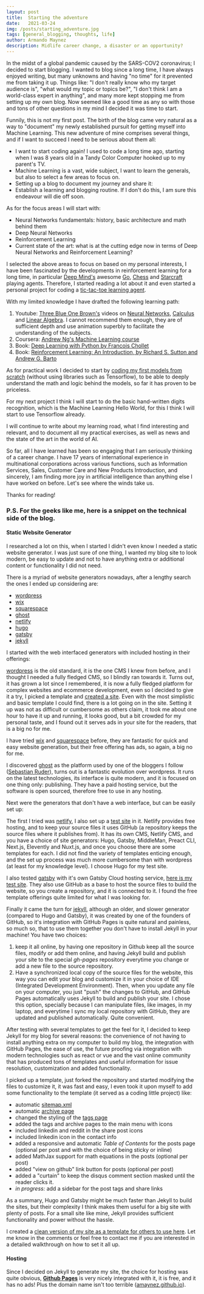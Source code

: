 ```yaml
---
layout: post
title:  Starting the adventure
date:   2021-03-24
img: /posts/starting_adventure.jpg
tags: [general_blogging, thoughts, life]
author: Armando Maynez
description: Midlife career change, a disaster or an opportunity?
---
```

In the midst of a global pandemic caused by the SARS-COV2 coronavirus; I decided to start blogging. I wanted to blog since a long time, I have always enjoyed writing, but many unknowns and having "no time" for it prevented me from taking it up. Things like: "I don't really know who my target audience is", "what would my topic or topics be?", "I don't think I am a world-class expert in anything", and many more kept stopping me from setting up my own blog. Now seemed like a good time as any so with those and tons of other questions in my mind I decided it was time to start.

Funnily, this is not my first post. The birth of the blog came very natural as a way to "document" my newly established pursuit for getting myself into Machine Learning. This new adventure of mine comprises several things, and if I want to succeed I need to be serious about them all:
- I want to start coding again! I used to code a long time ago, starting when I was 8 years old in a Tandy Color Computer hooked up to my parent's TV.
- Machine Learning is a vast, wide subject, I want to learn the generals, but also to select a few areas to focus on.
- Setting up a blog to document my journey and share it:
- Establish a learning and blogging routine. If I don't do this, I am sure this endeavour will die off soon.

As for the focus areas I will start with:
- Neural Networks fundamentals: history, basic architecture and math behind them
- Deep Neural Networks
- Reinforcement Learning
- Current state of the art: what is at the cutting edge now in terms of Deep Neural Networks and Reinforcement Learning?
  
I selected the above areas to focus on based on my personal interests, I have been fascinated by the developments in reinforcement learning for a long time, in particular [Deep Mind's](https://deepmind.com/blog) awesome [Go](https://deepmind.com/blog/article/innovations-alphago), [Chess](https://deepmind.com/blog/article/alphazero-shedding-new-light-grand-games-chess-shogi-and-go) and [Starcraft](https://deepmind.com/blog/article/AlphaStar-Grandmaster-level-in-StarCraft-II-using-multi-agent-reinforcement-learning) playing agents. Therefore, I started reading a lot about it and even started a personal project for coding a [tic-tac-toe learning agent](https://amaynez.github.io/deep-q-learning-tic-tac-toe/).

With my limited knowledge I have drafted the following learning path:

1. Youtube: [Three Blue One Brown's](https://www.youtube.com/channel/UCYO_jab_esuFRV4b17AJtAw) videos on [Neural Networks](https://youtube.com/playlist?list=PLZHQObOWTQDNU6R1_67000Dx_ZCJB-3pi), [Calculus](https://youtube.com/playlist?list=PLZHQObOWTQDMsr9K-rj53DwVRMYO3t5Yr) and [Linear Algebra](https://youtube.com/playlist?list=PLZHQObOWTQDPD3MizzM2xVFitgF8hE_ab). I cannot recommend them enough, they are of sufficient depth and use animation superbly to facilitate the understanding of the subjects.
2. Coursera: [Andrew Ng's Machine Learning course](https://www.coursera.org/learn/machine-learning)
3. Book: [Deep Learning with Python by Francois Chollet](https://www.amazon.com/dp/1617294438/ref=cm_sw_em_r_mt_dp_AV4DHT7CVE95D1SR2JJ8)
4. Book: [Reinforcement Learning: An Introduction, by Richard S. Sutton and Andrew G. Barto](https://www.amazon.com/dp/0262193981/ref=cm_sw_em_r_mt_dp_10B6J4MDB7QE3YHBQF4X)

As for practical work I decided to start by [coding my first models from scratch](https://amaynez.github.io/ML-Library-from-scratch/) (without using libraries such as Tensorflow), to be able to deeply understand the math and logic behind the models, so far it has proven to be priceless.

For my next project I think I will start to do the basic hand-written digits recognition, which is the Machine Learning Hello World, for this I think I will start to use Tensorflow already.

I will continue to write about my learning road, what I find interesting and relevant, and to document all my practical exercises, as well as news and the state of the art in the world of AI.

So far, all I have learned has been so engaging that I am seriously thinking of a career change. I have 17 years of international experience in multinational corporations across various functions, such as Information Services, Sales, Customer Care and New Products Introduction, and sincerely, I am finding more joy in artificial intelligence than anything else I have worked on before. Let's see where the winds take us.

Thanks for reading!

### P.S. For the geeks like me, here is a snippet on the technical side of the blog.

#### Static Website Generator
I researched a lot on this, when I started I didn't even know I needed a static website generator. I was just sure of one thing, I wanted my blog site to look modern, be easy to update and not to have anything extra or additional content or functionality I did not need.

There is a myriad of website generators nowadays, after a lengthy search the ones I ended up considering are:
- [wordpress](https://wordpress.com/)
- [wix](https://www.wix.com/)
- [squarespace](https://www.squarespace.com/)
- [ghost](https://ghost.org/)
- [netlify](https://www.netlify.com/)
- [hugo](https://gohugo.io/)
- [gatsby](https://www.gatsbyjs.com/docs/glossary/static-site-generator/)
- [jekyll](https://jekyllrb.com/)

I started with the web interfaced generators with included hosting in their offerings:

[wordpress](https://wordpress.com/) is the old standard, it is the one CMS I knew from before, and I thought I needed a fully fledged CMS, so I blindly ran towards it. Turns out, it has grown a lot since I remembered, it is now a fully fledged platform for complex websites and ecommerce development, even so I decided to give it a try, I picked a template and [created a site](https://amaynez.wordpress.com/). Even with the most simplistic and basic template I could find, there is a lot going on in the site. Setting it up was not as difficult or cumbersome as others claim, it took me about one hour to have it up and running, it looks good, but a bit crowded for my personal taste, and I found out it serves ads in your site for the readers, that is a big no for me.

I have tried [wix](https://www.wix.com/) and [squarespace](https://www.squarespace.com/) before, they are fantastic for quick and easy website generation, but their free offering has ads, so again, a big no for me.

I discovered [ghost](https://ghost.org/) as the platform used by one of the bloggers I follow ([Sebastian Ruder](https://ruder.io/)), turns out is a fantastic evolution over wordpress. It runs on the latest technologies, its interface is quite modern, and it is focused on one thing only: publishing. They have a paid hosting service, but the software is open sourced, therefore free to use in any hosting.

Next were the generators that don't have a web interface, but can be easily set up:

The first I tried was [netlify](https://www.netlify.com/), I also set up a [test site](https://amaynez.netlify.app/) in it. Netlify provides free hosting, and to keep your source files it uses GitHub (a repository keeps the source files where it publishes from). It has its own CMS, Netlify CMS, and you have a choice of site generators: Hugo, Gatsby, MiddleMan, Preact CLI, Next.js, Elevently and Nuxt.js, and once you choose there are some templates for each. I did not find the variety of templates enticing enough, and the set up process was much more cumbersome than with wordpress (at least for my knowledge level). I choose Hugo for my test site.

I also tested [gatsby](https://www.gatsbyjs.com/docs/glossary/static-site-generator/) with it's own Gatsby Cloud hosting service, [here is my test site](https://amaynez.gatsbyjs.io/). They also use GitHub as a base to host the source files to build the website, so you create a repository, and it is connected to it. I found the free template offerings quite limited for what I was looking for.

Finally it came the turn for [jekyll](https://jekyllrb.com/), although an older, and slower generator (compared to Hugo and Gatsby), it was created by one of the founders of GitHub, so it's integration with GitHub Pages is quite natural and painless, so much so, that to use them together you don't have to install Jekyll in your machine! You have two choices:
1. keep it all online, by having one repository in Github keep all the source files, modify or add them online, and having Jekyll build and publish your site to the special _gh-pages_ repository everytime you change or add a new file to the source repository.
2. Have a synchronized local copy of the source files for the website, this way you can edit your blog and customize it in your choice of IDE (Integrated Development Environment). Then, when you update any file on your computer, you just "push" the changes to GitHub, and GitHub Pages automatically uses Jekyll to build and publish your site.
I chose this option, specially because I can manipulate files, like images, in my laptop, and everytime I sync my local repository with GitHub, they are updated and published automatically. Quite convenient.
   
After testing with several templates to get the feel for it, I decided to keep Jekyll for my blog for several reasons: the convenience of not having to install anything extra on my computer to build my blog, the integration with GitHub Pages, the ease of use, the future proofing via integration with modern technologies such as react or vue and the vast online community that has produced tons of templates and useful information for issue resolution, customization and added functionality.

I picked up a template, just forked the repository and started modifying the files to customize it, it was fast and easy, I even took it upon myself to add some functionality to the template (it served as a coding little project) like:
- automatic [sitemap.xml](http://amaynez.github.io/sitemap.xml)
- automatic [archive page](http://amaynez.github.io/archive/)
- changed the styling of the [tags page](http://amaynez.github.io/tags/)
- added the tags and archive pages to the main menu with icons
- included linkedin and reddit in the share post icons
- included linkedin icon in the contact info
- added a responsive and automatic _Table of Contents_ for the posts page (optional per post and with the choice of being sticky or inline)
- added MathJax support for math equations in the posts (optional per post)
- added "view on github" link button for posts (optional per post)
- added a "curtain" to keep the disqus comment section masked until the reader clicks it.
- _in progress:_ add a sidebar for the post tags and share links

As a summary, Hugo and Gatsby might be much faster than Jekyll to build the sites, but their complexity I think makes them useful for a big site with plenty of posts. For a small site like mine, Jekyll provides sufficient functionality and power without the hassle.

I created a [clean version of my site as a template for others to use here](https://github.com/amaynez/amaynez.github.io/tree/clean_template). Let me know in the comments or feel free to contact me if you are interested in a detailed walkthrough on how to set it all up. 

#### Hosting
Since I decided on Jekyll to generate my site, the choice for hosting was quite obvious, **[Github Pages](https://pages.github.com)** is very nicely integrated with it, it is free, and it has no ads! Plus the domain name isn't too terrible ([amaynez.github.io](https://amaynez.github.io)).

